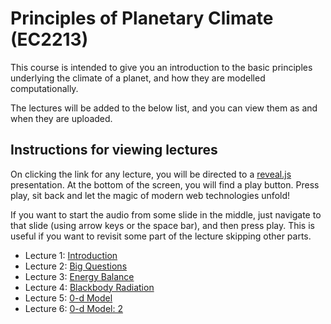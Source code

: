 # Principles of Planetary Climate (EC2213)

This course is intended to give you an introduction to
the basic principles underlying the climate of a planet,
and how they are modelled computationally.

The lectures will be added to the below list, and you can
view them as and when they are uploaded.

## Instructions for viewing lectures

On clicking the link for any lecture, you will be directed
to a [reveal.js](https://revealjs.com/) presentation. At the
bottom of the screen, you will find a play button. Press play,
sit back and let the magic of modern web technologies unfold!

If you want to start the audio from some slide in the middle,
just navigate to that slide (using arrow keys or the space bar),
and then press play. This is useful if you want to revisit some
part of the lecture skipping other parts.

* Lecture 1: [Introduction](./slides/lecture1/index.html)
* Lecture 2: [Big Questions](./slides/lecture2/index.html)
* Lecture 3: [Energy Balance](./slides/lecture2.1/index.html)
* Lecture 4: [Blackbody Radiation](./slides/lecture3.1/index.html)
* Lecture 5: [0-d Model](./slides/lecture3.2/index.html)
* Lecture 6: [0-d Model: 2](./slides/lecture4.1/index.html)
